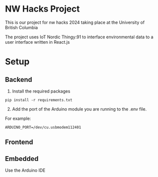 # NW Hacks Project

This is our project for nw hacks 2024 taking place at the University of British Columbia

The project uses IoT Nordic Thingy:91 to interface environmental data to a user interface written in React.js

# Setup

## Backend

1. Install the required packages
```
pip install -r requirements.txt
```

2. Add the port of the Arduino module you are running to the .env file. 

For example:
```.env
ARDUINO_PORT=/dev/cu.usbmodem112401
```


## Frontend


## Embedded

Use the Arduino IDE